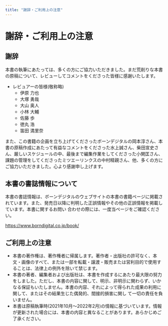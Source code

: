 ```yaml
---
title: "謝辞・ご利用上の注意"
---
```


# 謝辞・ご利用上の注意

## 謝辞

本書の執筆にあたっては、多くの方にご協力いただきました。まだ荒削りな本書の原稿について、レビューしてコメントをくださった皆様に感謝いたします。

- レビュアーの皆様(敬称略)
  - 伊原 力也
  - 大塚 勇哉
  - 大山 奥人
  - 小林 大輔
  - 佐藤 歩
  - 徳丸 浩
  - 笛田 満里奈

また、この書籍の企画を立ち上げてくださったボーンデジタルの岡本淳さん、本書の原稿作成にあたって有益なコメントをくださった水上誠さん、柴田宣史さん、厳しいスケジュールの中、最後まで編集作業をしてくださった小関匡さん、課題の管理をしてくださったミツエーリンクスの中村精親さん、他、多くの方にご協力いただきました。心より感謝申し上げます。

## 本書の書誌情報について

本書の書誌情報は、ボーンデジタルのウェブサイトの本書の書籍ページに掲載されています。また、発売日以降に判明した正誤情報やその他の正誤情報を掲載しています。本書に関するお問い 合わせの際には、一度当ページをご確認ください。

<https://www.borndigital.co.jp/book/>

## ご利用上の注意

- 本書の著作権は、著作権者に帰属します。著作者・出版社の許可なく、本文・画像のすべて、または一部を転載・譲渡・販売または営利目的で使用することは、法律上の例外を除いて禁じます。
- 本書の著者、編集者および出版社は、本書を作成するにあたり最大限の努力をしました。ただし、本書の内容に関して、明示、非明示に関わらず、いかなる保証もいたしません。本書の内容、それによって得られた成果の利用に関して、またはその結果生じた偶発的、間接的損害に関し て一切の責任を負いません。
- 本書は原稿執筆時(2021年10月〜2022年2月)の情報に基づいています。情報が更新された場合には、本書の内容と異なることがあります。あらかじめご了承ください。

